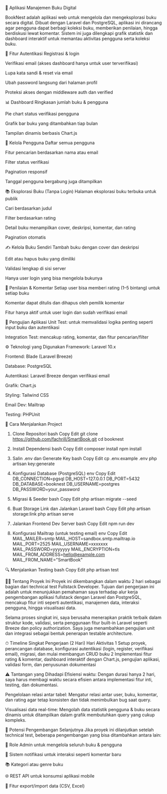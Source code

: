 📘 Aplikasi Manajemen Buku Digital

BookNest adalah aplikasi web untuk mengelola dan mengeksplorasi buku secara digital. Dibuat dengan Laravel dan PostgreSQL, aplikasi ini dirancang agar pengguna dapat berbagi koleksi buku, memberikan penilaian, hingga berdiskusi lewat komentar. Sistem ini juga dilengkapi grafik statistik dan dashboard interaktif untuk memantau aktivitas pengguna serta koleksi buku.

🔑 Fitur Autentikasi
Registrasi & login

Verifikasi email (akses dashboard hanya untuk user terverifikasi)

Lupa kata sandi & reset via email

Ubah password langsung dari halaman profil

Proteksi akses dengan middleware auth dan verified

📊 Dashboard
Ringkasan jumlah buku & pengguna

Pie chart status verifikasi pengguna

Grafik bar buku yang ditambahkan tiap bulan

Tampilan dinamis berbasis Chart.js

👤 Kelola Pengguna
Daftar semua pengguna

Fitur pencarian berdasarkan nama atau email

Filter status verifikasi

Pagination responsif

Tanggal pengguna bergabung juga ditampilkan

📚 Eksplorasi Buku (Tanpa Login)
Halaman eksplorasi buku terbuka untuk publik

Cari berdasarkan judul

Filter berdasarkan rating

Detail buku menampilkan cover, deskripsi, komentar, dan rating

Pagination otomatis

✍️ Kelola Buku Sendiri
Tambah buku dengan cover dan deskripsi

Edit atau hapus buku yang dimiliki

Validasi lengkap di sisi server

Hanya user login yang bisa mengelola bukunya

🌟 Penilaian & Komentar
Setiap user bisa memberi rating (1–5 bintang) untuk setiap buku

Komentar dapat ditulis dan dihapus oleh pemilik komentar

Fitur hanya aktif untuk user login dan sudah verifikasi email

🧪 Pengujian Aplikasi
Unit Test: untuk memvalidasi logika penting seperti input buku dan autentikasi

Integration Test: mencakup rating, komentar, dan fitur pencarian/filter

⚙️ Teknologi yang Digunakan
Framework: Laravel 10.x

Frontend: Blade (Laravel Breeze)

Database: PostgreSQL

Autentikasi: Laravel Breeze dengan verifikasi email

Grafik: Chart.js

Styling: Tailwind CSS

Email Dev: Mailtrap

Testing: PHPUnit

🚀 Cara Menjalankan Project
1. Clone Repositori
bash
Copy
Edit
git clone https://github.com/fachrill/SmartBook.git
cd booknest

2. Install Dependensi
bash
Copy
Edit
composer install
npm install

3. Salin .env dan Generate Key
bash
Copy
Edit
cp .env.example .env
php artisan key:generate

4. Konfigurasi Database (PostgreSQL)
env
Copy
Edit
DB_CONNECTION=pgsql
DB_HOST=127.0.0.1
DB_PORT=5432
DB_DATABASE=booknest
DB_USERNAME=postgres
DB_PASSWORD=your_password

5. Migrasi & Seeder
bash
Copy
Edit
php artisan migrate --seed

6. Buat Storage Link dan Jalankan Laravel
bash
Copy
Edit
php artisan storage:link
php artisan serve

7. Jalankan Frontend Dev Server
bash
Copy
Edit
npm run dev

8. Konfigurasi Mailtrap (untuk testing email)
env
Copy
Edit
MAIL_MAILER=smtp
MAIL_HOST=sandbox.smtp.mailtrap.io
MAIL_PORT=2525
MAIL_USERNAME=xxxxxxx
MAIL_PASSWORD=yyyyyyy
MAIL_ENCRYPTION=tls
MAIL_FROM_ADDRESS=hello@example.com
MAIL_FROM_NAME="SmartBook"

🔍 Menjalankan Testing
bash
Copy
Edit
php artisan test

🧑‍💻 Tentang Proyek Ini
Proyek ini dikembangkan dalam waktu 2 hari sebagai bagian dari technical test Fullstack Developer. Tujuan dari pengerjaan ini adalah untuk menunjukkan pemahaman saya terhadap alur kerja pengembangan aplikasi fullstack dengan Laravel dan PostgreSQL, mencakup fitur inti seperti autentikasi, manajemen data, interaksi pengguna, hingga visualisasi data.

Selama proses singkat ini, saya berusaha menerapkan praktik terbaik dalam struktur kode, validasi, serta penggunaan fitur built-in Laravel seperti Breeze dan policy authorization. Saya juga menambahkan pengujian unit dan integrasi sebagai bentuk penerapan testable architecture.

⏱ Timeline Singkat Pengerjaan (2 Hari)
Hari	Aktivitas
1	Setup proyek, perancangan database, konfigurasi autentikasi (login, register, verifikasi email), migrasi, dan mulai membangun CRUD buku
2	Implementasi fitur rating & komentar, dashboard interaktif dengan Chart.js, pengujian aplikasi, validasi form, dan penyusunan dokumentasi

⚠️ Tantangan yang Dihadapi
Efisiensi waktu: Dengan durasi hanya 2 hari, saya harus membagi waktu secara efisien antara implementasi fitur inti, testing, dan dokumentasi.

Pengelolaan relasi antar tabel: Mengatur relasi antar user, buku, komentar, dan rating agar tetap konsisten dan tidak menimbulkan bug saat query.

Visualisasi data real-time: Mengolah data statistik pengguna & buku secara dinamis untuk ditampilkan dalam grafik membutuhkan query yang cukup kompleks.

🚧 Potensi Pengembangan Selanjutnya
Jika proyek ini dilanjutkan setelah technical test, beberapa pengembangan yang bisa ditambahkan antara lain:

🔐 Role Admin untuk mengelola seluruh buku & pengguna

🔄 Sistem notifikasi untuk interaksi seperti komentar baru

📚 Kategori atau genre buku

🌐 REST API untuk konsumsi aplikasi mobile

🧾 Fitur export/import data (CSV, Excel)